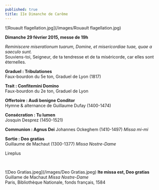 ```yaml
---
published: true
title: IIe Dimanche de Carême
---
```


![Rouault flagellation.jpg](/images/Rouault flagellation.jpg)



**Dimanche 29 février 2015, messe de 19h**

*Reminiscere miserationum tuarum, Domine, et misericordiae tuae, quae a saeculo sunt.*  
Souviens-toi, Seigneur, de ta tendresse et de ta miséricorde, car elles sont éternelles.

**Graduel : Tribulationes**  
Faux-bourdon du 5e ton, Graduel de Lyon (1817)

**Trait : Confitemini Domino**  
Faux-bourdon du 2e ton, Graduel de Lyon

**Offertoire : Audi benigne Conditor**  
Hymne & alternance de Guillaume Dufay (1400-1474)

**Consécration : Tu lumen**  
Josquin Desprez (1450-1521)

**Communion : Agnus Dei**
Johannes Ockeghem (1410-1497) *Missa mi-mi*

**Sortie : Deo gratias**  
Guillaume de Machaut (1300-1377) *Missa Nostre-Dame*

Lireplus

&nbsp;

![Deo Gratias.jpeg](/images/Deo Gratias.jpeg)
**Ite missa est, Deo gratias** Guillame de Machaut  *Missa Nostre-Dame*  
Paris, Bibliothèque Nationale, fonds français, 1584
